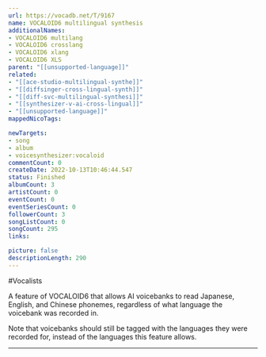 ```yaml
---
url: https://vocadb.net/T/9167
name: VOCALOID6 multilingual synthesis
additionalNames: 
- VOCALOID6 multilang
- VOCALOID6 crosslang
- VOCALOID6 xlang
- VOCALOID6 XLS
parent: "[[unsupported-language]]"
related:
- "[[ace-studio-multilingual-synthe]]"
- "[[diffsinger-cross-lingual-synth]]"
- "[[diff-svc-multilingual-synthesi]]"
- "[[synthesizer-v-ai-cross-lingual]]"
- "[[unsupported-language]]"
mappedNicoTags:

newTargets:
- song
- album
- voicesynthesizer:vocaloid
commentCount: 0
createDate: 2022-10-13T10:46:44.547
status: Finished
albumCount: 3
artistCount: 0
eventCount: 0
eventSeriesCount: 0
followerCount: 3
songListCount: 0
songCount: 295
links: 

picture: false
descriptionLength: 290
---
```


#Vocalists

A feature of VOCALOID6 that allows AI voicebanks to read Japanese, English, and Chinese phonemes, regardless of what language the voicebank was recorded in.

Note that voicebanks should still be tagged with the languages they were recorded for, instead of the languages this feature allows.

---

